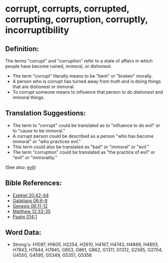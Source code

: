# corrupt, corrupts, corrupted, corrupting, corruption, corruptly, incorruptibility #

## Definition: ##

The terms "corrupt" and "corruption" refer to a state of affairs in which people have become ruined, immoral, or dishonest.

* The term "corrupt" literally means to be "bent" or "broken" morally.
* A person who is corrupt has turned away from truth and is doing things that are dishonest or immoral.
* To corrupt someone means to influence that person to do dishonest and immoral things.

## Translation Suggestions: ##

* The term to "corrupt" could be translated as to "influence to do evil" or to "cause to be immoral."
* A corrupt person could be described as a person "who has become immoral" or "who practices evil."
* This term could also be translated as "bad" or "immoral" or "evil."
* The term "corruption" could be translated as "the practice of evil" or "evil" or "immorality."

(See also: [evil](../kt/evil.md))

## Bible References: ##

* [Ezekiel 20:42-44](rc://en/tn/help/ezk/20/42)
* [Galatians 06:6-8](rc://en/tn/help/gal/06/06)
* [Genesis 06:11-12](rc://en/tn/help/gen/06/11)
* [Matthew 12:33-35](rc://en/tn/help/mat/12/33)
* [Psalm 014:1](rc://en/tn/help/psa/014/001)

## Word Data: ##

* Strong's: H1097, H1605, H2254, H2610, H4167, H4743, H4889, H4893, H7843, H7844, H7845, G853, G861, G862, G1311, G1312, G2585, G2704, G4550, G4595, G5349, G5351, G5356
